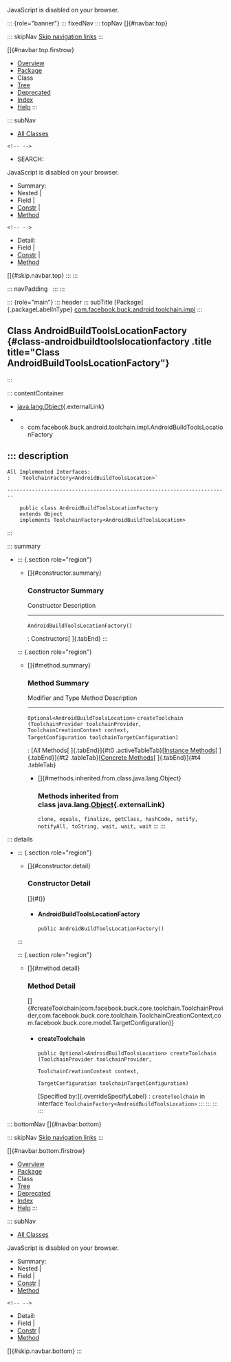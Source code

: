<div>

JavaScript is disabled on your browser.

</div>

::: {role="banner"}
::: fixedNav
::: topNav
[]{#navbar.top}

::: skipNav
[Skip navigation links](#skip.navbar.top "Skip navigation links")
:::

[]{#navbar.top.firstrow}

-   [Overview](../../../../../../index.html)
-   [Package](package-summary.html)
-   Class
-   [Tree](package-tree.html)
-   [Deprecated](../../../../../../deprecated-list.html)
-   [Index](../../../../../../index-all.html)
-   [Help](../../../../../../help-doc.html)
:::

::: subNav
-   [All Classes](../../../../../../allclasses.html)

```{=html}
<!-- -->
```
-   SEARCH:

<div>

<div>

JavaScript is disabled on your browser.

</div>

</div>

<div>

-   Summary: 
-   Nested \| 
-   Field \| 
-   [Constr](#constructor.summary) \| 
-   [Method](#method.summary)

```{=html}
<!-- -->
```
-   Detail: 
-   Field \| 
-   [Constr](#constructor.detail) \| 
-   [Method](#method.detail)

</div>

[]{#skip.navbar.top}
:::
:::

::: navPadding
 
:::
:::

::: {role="main"}
::: header
::: subTitle
[Package]{.packageLabelInType} [com.facebook.buck.android.toolchain.impl](package-summary.html)
:::

## Class AndroidBuildToolsLocationFactory {#class-androidbuildtoolslocationfactory .title title="Class AndroidBuildToolsLocationFactory"}
:::

::: contentContainer
-   [java.lang.Object](http://docs.oracle.com/javase/7/docs/api/java/lang/Object.html?is-external=true "class or interface in java.lang"){.externalLink}

-   -   com.facebook.buck.android.toolchain.impl.AndroidBuildToolsLocationFactory

::: description
-   

    All Implemented Interfaces:
    :   `ToolchainFactory<AndroidBuildToolsLocation>`

    ------------------------------------------------------------------------

        public class AndroidBuildToolsLocationFactory
        extends Object
        implements ToolchainFactory<AndroidBuildToolsLocation>
:::

::: summary
-   ::: {.section role="region"}
    -   []{#constructor.summary}

        ### Constructor Summary

          Constructor                            Description
          -------------------------------------- -------------
          `AndroidBuildToolsLocationFactory()`    

          : Constructors[ ]{.tabEnd}
    :::

    ::: {.section role="region"}
    -   []{#method.summary}

        ### Method Summary

          Modifier and Type                       Method                                                                                                                                                                     Description
          --------------------------------------- -------------------------------------------------------------------------------------------------------------------------------------------------------------------------- -------------
          `Optional<AndroidBuildToolsLocation>`   `createToolchain​(ToolchainProvider toolchainProvider,                ToolchainCreationContext context,                TargetConfiguration toolchainTargetConfiguration)`    

          : [All Methods[ ]{.tabEnd}]{#t0 .activeTableTab}[[Instance
          Methods](javascript:show(2);)[ ]{.tabEnd}]{#t2
          .tableTab}[[Concrete
          Methods](javascript:show(8);)[ ]{.tabEnd}]{#t4 .tableTab}

        -   []{#methods.inherited.from.class.java.lang.Object}

            ### Methods inherited from class java.lang.[Object](http://docs.oracle.com/javase/7/docs/api/java/lang/Object.html?is-external=true "class or interface in java.lang"){.externalLink}

            `clone, equals, finalize, getClass, hashCode, notify, notifyAll, toString, wait, wait, wait`
    :::
:::

::: details
-   ::: {.section role="region"}
    -   []{#constructor.detail}

        ### Constructor Detail

        []{#<init>()}

        -   #### AndroidBuildToolsLocationFactory

                public AndroidBuildToolsLocationFactory()
    :::

    ::: {.section role="region"}
    -   []{#method.detail}

        ### Method Detail

        []{#createToolchain(com.facebook.buck.core.toolchain.ToolchainProvider,com.facebook.buck.core.toolchain.ToolchainCreationContext,com.facebook.buck.core.model.TargetConfiguration)}

        -   #### createToolchain

            ``` methodSignature
            public Optional<AndroidBuildToolsLocation> createToolchain​(ToolchainProvider toolchainProvider,
                                                                       ToolchainCreationContext context,
                                                                       TargetConfiguration toolchainTargetConfiguration)
            ```

            [Specified by:]{.overrideSpecifyLabel}
            :   `createToolchain` in
                interface `ToolchainFactory<AndroidBuildToolsLocation>`
    :::
:::
:::
:::

::: bottomNav
[]{#navbar.bottom}

::: skipNav
[Skip navigation links](#skip.navbar.bottom "Skip navigation links")
:::

[]{#navbar.bottom.firstrow}

-   [Overview](../../../../../../index.html)
-   [Package](package-summary.html)
-   Class
-   [Tree](package-tree.html)
-   [Deprecated](../../../../../../deprecated-list.html)
-   [Index](../../../../../../index-all.html)
-   [Help](../../../../../../help-doc.html)
:::

::: subNav
-   [All Classes](../../../../../../allclasses.html)

<div>

<div>

JavaScript is disabled on your browser.

</div>

</div>

<div>

-   Summary: 
-   Nested \| 
-   Field \| 
-   [Constr](#constructor.summary) \| 
-   [Method](#method.summary)

```{=html}
<!-- -->
```
-   Detail: 
-   Field \| 
-   [Constr](#constructor.detail) \| 
-   [Method](#method.detail)

</div>

[]{#skip.navbar.bottom}
:::
